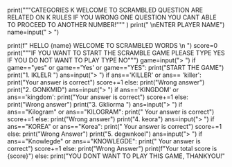 print("""CATEGORIES K 
WELCOME TO SCRAMBLED 
QUESTION ARE RELATED ON K
RULES IF YOU WRONG ONE QUESTION YOU CANT ABLE TO 
PROCEED TO ANOTHER NUMBER!""" )
print(" \nENTER PLAYER NAME")
name=input(" > ")

print(f" HELLO {name} WELCOME TO SCRAMBLED WORDS \n ")
score=0
print("""IF YOU WANT TO START THE SCRAMBLE GAME PLEASE TYPE YES IF YOU DO NOT WANT TO PLAY TYPE NO""")
game=input("> ")
if game=="yes" or game=='Yes' or    game=="YES":
 print("START THE GAME")
 print("1. IKLELR ")
 ans=input("> ")
 if ans=='KILLER' or ans== 'killer':
    print("Your answer is correct")
    score+=1
 else:
       print("Wrong answer")
 print("2. GONKMID")
 ans=input("> ")
 if ans=='KINGDOM' or ans=='kingdom':
               print("Your answer is correct")
               score+=1
 else:
               print("Wrong answer")
 print("3. Gkliorma ")
 ans=input("> ")
 if ans=="Kilogram" or ans=="KILOGRAM":
  print(" Your answer is correct")
  score+=1
 else:
    print("Wrong answer")
 print("4. keora")
 ans=input("> ")
 if ans=="KOREA" or ans=="Korea":
   print(" Your answer is correct")
   score+=1
 else:
      print("Wrong Answer")
 print("5. degwnkoel")
 ans=input("> ")
 if ans=="Knowlegde" or ans=="KNOWLEGDE":
  print(" Your answer is correct")
  score+=1
 else:
     print("Wrong Answer")
 print(f"Your total score is {score}")
else:
    print("YOU DONT WANT TO PLAY THIS GAME, THANKYOU!"
